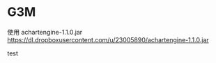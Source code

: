 G3M
===
使用 achartengine-1.1.0.jar
https://dl.dropboxusercontent.com/u/23005890/achartengine-1.1.0.jar

test